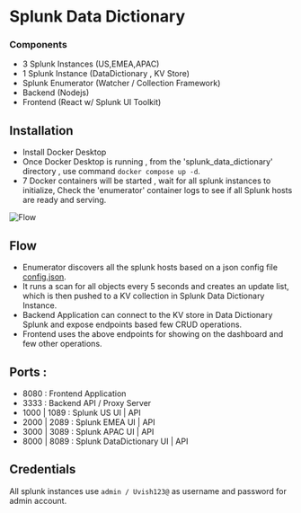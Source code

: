 # Splunk Data Dictionary
### Components
* 3 Splunk Instances (US,EMEA,APAC)
* 1 Splunk Instance (DataDictionary , KV Store)
* Splunk Enumerator (Watcher / Collection Framework)
* Backend (Nodejs)
* Frontend (React w/ Splunk UI Toolkit)

## Installation
* Install Docker Desktop 
* Once Docker Desktop is running , from the 'splunk_data_dictionary' directory , use command 
```docker compose up -d```.
* 7 Docker containers will be started , wait for all splunk instances to initialize, Check the 'enumerator' container logs to see if all Splunk hosts are ready and serving.

![Flow](splunk.drawio.png)

## Flow
* Enumerator discovers all the splunk hosts based on a json config file [config.json](https://github.com/uvish/splunk_data_dictionary/blob/main/splunk_enumerator/config_docker.json).
* It runs a scan for all objects every 5 seconds and creates an update list, which is then pushed to a KV collection in Splunk Data Dictionary Instance.
* Backend Application can connect to the KV store in Data Dictionary Splunk and expose endpoints based few CRUD operations.
* Frontend uses the above endpoints for showing on the dashboard and few other operations.

## Ports :
* 8080 : Frontend Application
* 3333 : Backend API / Proxy Server
* 1000 | 1089 : Splunk US UI | API
* 2000 | 2089 : Splunk EMEA UI | API
* 3000 | 3089 : Splunk APAC UI | API
* 8000 | 8089 : Splunk DataDictionary UI | API

## Credentials
All splunk instances use ```admin / Uvish123@``` as username and password for admin account.